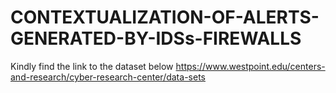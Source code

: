 # CONTEXTUALIZATION-OF-ALERTS-GENERATED-BY-IDSs-FIREWALLS
Kindly find the link to the dataset below
https://www.westpoint.edu/centers-and-research/cyber-research-center/data-sets
